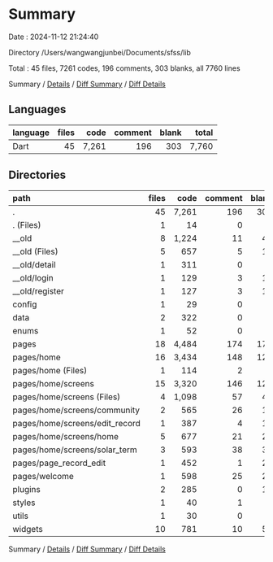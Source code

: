 # Summary

Date : 2024-11-12 21:24:40

Directory /Users/wangwangjunbei/Documents/sfss/lib

Total : 45 files,  7261 codes, 196 comments, 303 blanks, all 7760 lines

Summary / [Details](details.md) / [Diff Summary](diff.md) / [Diff Details](diff-details.md)

## Languages
| language | files | code | comment | blank | total |
| :--- | ---: | ---: | ---: | ---: | ---: |
| Dart | 45 | 7,261 | 196 | 303 | 7,760 |

## Directories
| path | files | code | comment | blank | total |
| :--- | ---: | ---: | ---: | ---: | ---: |
| . | 45 | 7,261 | 196 | 303 | 7,760 |
| . (Files) | 1 | 14 | 0 | 3 | 17 |
| __old | 8 | 1,224 | 11 | 44 | 1,279 |
| __old (Files) | 5 | 657 | 5 | 19 | 681 |
| __old/detail | 1 | 311 | 0 | 5 | 316 |
| __old/login | 1 | 129 | 3 | 10 | 142 |
| __old/register | 1 | 127 | 3 | 10 | 140 |
| config | 1 | 29 | 0 | 4 | 33 |
| data | 2 | 322 | 0 | 1 | 323 |
| enums | 1 | 52 | 0 | 1 | 53 |
| pages | 18 | 4,484 | 174 | 174 | 4,832 |
| pages/home | 16 | 3,434 | 148 | 129 | 3,711 |
| pages/home (Files) | 1 | 114 | 2 | 4 | 120 |
| pages/home/screens | 15 | 3,320 | 146 | 125 | 3,591 |
| pages/home/screens (Files) | 4 | 1,098 | 57 | 41 | 1,196 |
| pages/home/screens/community | 2 | 565 | 26 | 15 | 606 |
| pages/home/screens/edit_record | 1 | 387 | 4 | 11 | 402 |
| pages/home/screens/home | 5 | 677 | 21 | 27 | 725 |
| pages/home/screens/solar_term | 3 | 593 | 38 | 31 | 662 |
| pages/page_record_edit | 1 | 452 | 1 | 21 | 474 |
| pages/welcome | 1 | 598 | 25 | 24 | 647 |
| plugins | 2 | 285 | 0 | 13 | 298 |
| styles | 1 | 40 | 1 | 6 | 47 |
| utils | 1 | 30 | 0 | 3 | 33 |
| widgets | 10 | 781 | 10 | 54 | 845 |

Summary / [Details](details.md) / [Diff Summary](diff.md) / [Diff Details](diff-details.md)